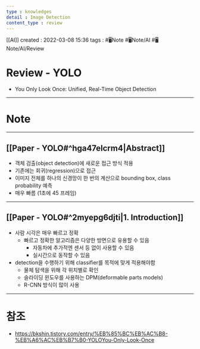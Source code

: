 ```yaml
---
type : knowledges
detail : Image Detection
content_type : review
---
```


[[AI]]
created : 2022-03-08 15:36
tags : #🖥️Note #🖥️Note/AI #🖥️Note/AI/Review 

# Review - YOLO
- You Only Look Once: Unified, Real-Time Object Detection

---
# Note

---
## [[Paper - YOLO#^hga47elcrm4|Abstract]]
- 객체 검출(object detection)에 새로운 접근 방식 적용
- 기존에는 회귀(regression)으로 접근
- 이미지 전체를 하나의 신경망이 한 번의 계산으로 bounding box, class probability 예측
- 매우 빠름 (1초에 45 프레임)

---
## [[Paper - YOLO#^2myepg6djti|1. Introduction]]
- 사람 시각은 매우 빠르고 정확
	- 빠르고 정확한 알고리즘은 다양한 방면으로 유용할 수 있음
		- 자동차에 추가적엔 센서 등 없이 사용할 수 있음
		- 실시간으로 동작할 수 있음
- detection을 수행하기 위해 classifier를 목적에 맞게 적용해야함
	- 물체 탐색을 위해 각 위치별로 확인
	- 슬라이딩 윈도우를 사용하는 DPM(deformable parts models)
	- R-CNN 방식이 많이 사용


---
# 참조
- https://bkshin.tistory.com/entry/%EB%85%BC%EB%AC%B8-%EB%A6%AC%EB%B7%B0-YOLOYou-Only-Look-Once

